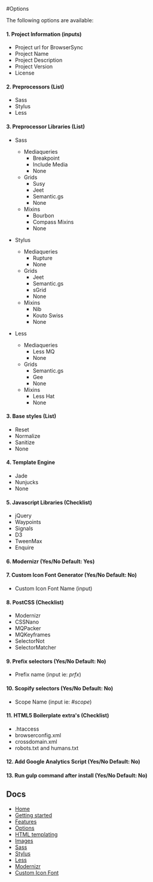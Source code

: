 #Options

The following options are available:

#### 1. Project Information (inputs)

- Project url for BrowserSync
- Project Name
- Project Description
- Project Version
- License


#### 2. Preprocessors (List)
- Sass
- Stylus
- Less

#### 3. Preprocessor Libraries (List)

- Sass
	- Mediaqueries
		- Breakpoint 
		- Include Media
		- None
	- Grids
  		- Susy
  		- Jeet
  		- Semantic.gs
  		- None
  	- Mixins
  		- Bourbon
  		- Compass Mixins
  		- None
    
- Stylus
	- Mediaqueries
		- Rupture
		- None
	- Grids 
 		- Jeet
  		- Semantic.gs
  		- sGrid
  		- None
  	- Mixins
  		- Nib
  		- Kouto Swiss
  		- None

- Less
	- Mediaqueries
  		- Less MQ
  		- None
  	- Grids
  		- Semantic.gs
  		- Gee
  		- None
  	- Mixins
		- Less Hat
		- None

#### 3. Base styles (List)
  	
- Reset
- Normalize
- Sanitize
- None

#### 4. Template Engine

- Jade
- Nunjucks
- None


#### 5. Javascript Libraries (Checklist)

- jQuery
- Waypoints
- Signals
- D3
- TweenMax
- Enquire

#### 6. Modernizr (Yes/No Default: Yes)

#### 7. Custom Icon Font Generator (Yes/No Default: No)	
- Custom Icon Font Name (input)	


#### 8. PostCSS (Checklist)

- Modernizr
- CSSNano
- MQPacker
- MQKeyframes
- SelectorNot
- SelectorMatcher

#### 9. Prefix selectors (Yes/No Default: No)

- Prefix name (input ie: _prfx_) 
 
#### 10. Scopify selectors (Yes/No Default: No)

- Scope Name (input ie: _#scope_)

#### 11. HTML5 Boilerplate extra's (Checklist)

- .htaccess
- browserconfig.xml
- crossdomain.xml
- robots.txt and humans.txt

#### 12. Add Google Analytics Script (Yes/No Default: No)
#### 13. Run gulp command after install (Yes/No Default: No)

## Docs

- [Home](/README.md)
- [Getting started](/docs/getting-started.md)
- [Features](/docs/features.md)
- [Options](/docs/options.md)
- [HTML templating](/docs/html.md)
- [Images](/docs/images.md)
- [Sass](/docs/sass.md)
- [Stylus](/stylus/stylus.md)
- [Less](/docs/less.md)
- [Modernizr](/docs/modernizr.md)
- [Custom Icon Font](/docs/custom-icon-font.md)